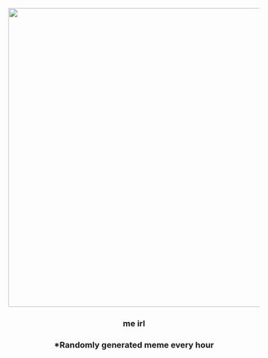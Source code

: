 <p align="center">
        <img src="https://imgur.com/w4RqbXF.png" width="600" height="600">
        </p>
        <h3 align="center">me irl</h3>
        <h3 align="center">*Randomly generated meme every hour</h3>
    